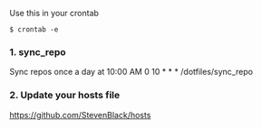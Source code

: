 Use this in your crontab 

```
$ crontab -e
```

### 1. sync_repo
Sync repos once a day at 10:00 AM
0 10 * * * <path-to-dotfiles>/dotfiles/sync_repo <absolute-repo-path>

### 2. Update your hosts file
https://github.com/StevenBlack/hosts
